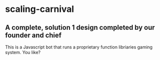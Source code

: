 # scaling-carnival
A complete, solution 1 design completed by our founder and chief
--------------------------------------------------------------
This is a Javascript bot that runs a proprietary function libriaries gaming system. You like? 
